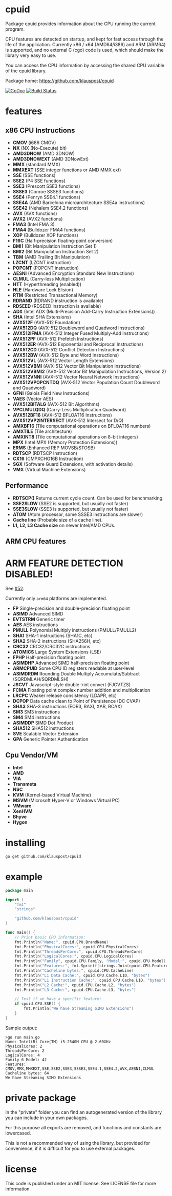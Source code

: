 # cpuid
Package cpuid provides information about the CPU running the current program.

CPU features are detected on startup, and kept for fast access through the life of the application.
Currently x86 / x64 (AMD64/i386) and ARM (ARM64) is supported, and no external C (cgo) code is used, which should make the library very easy to use.

You can access the CPU information by accessing the shared CPU variable of the cpuid library.

Package home: https://github.com/klauspost/cpuid

[![GoDoc][1]][2] [![Build Status][3]][4]

[1]: https://godoc.org/github.com/klauspost/cpuid?status.svg
[2]: https://godoc.org/github.com/klauspost/cpuid
[3]: https://travis-ci.org/klauspost/cpuid.svg?branch=master
[4]: https://travis-ci.org/klauspost/cpuid

# features

## x86 CPU Instructions
*  **CMOV** (i686 CMOV)
*  **NX** (NX (No-Execute) bit)
*  **AMD3DNOW** (AMD 3DNOW)
*  **AMD3DNOWEXT** (AMD 3DNowExt)
*  **MMX** (standard MMX)
*  **MMXEXT** (SSE integer functions or AMD MMX ext)
*  **SSE** (SSE functions)
*  **SSE2** (P4 SSE functions)
*  **SSE3** (Prescott SSE3 functions)
*  **SSSE3** (Conroe SSSE3 functions)
*  **SSE4** (Penryn SSE4.1 functions)
*  **SSE4A** (AMD Barcelona microarchitecture SSE4a instructions)
*  **SSE42** (Nehalem SSE4.2 functions)
*  **AVX** (AVX functions)
*  **AVX2** (AVX2 functions)
*  **FMA3** (Intel FMA 3)
*  **FMA4** (Bulldozer FMA4 functions)
*  **XOP** (Bulldozer XOP functions)
*  **F16C** (Half-precision floating-point conversion)
*  **BMI1** (Bit Manipulation Instruction Set 1)
*  **BMI2** (Bit Manipulation Instruction Set 2)
*  **TBM** (AMD Trailing Bit Manipulation)
*  **LZCNT** (LZCNT instruction)
*  **POPCNT** (POPCNT instruction)
*  **AESNI** (Advanced Encryption Standard New Instructions)
*  **CLMUL** (Carry-less Multiplication)
*  **HTT** (Hyperthreading (enabled))
*  **HLE** (Hardware Lock Elision)
*  **RTM** (Restricted Transactional Memory)
*  **RDRAND** (RDRAND instruction is available)
*  **RDSEED** (RDSEED instruction is available)
*  **ADX** (Intel ADX (Multi-Precision Add-Carry Instruction Extensions))
*  **SHA** (Intel SHA Extensions)
*  **AVX512F** (AVX-512 Foundation)
*  **AVX512DQ** (AVX-512 Doubleword and Quadword Instructions)
*  **AVX512IFMA** (AVX-512 Integer Fused Multiply-Add Instructions)
*  **AVX512PF** (AVX-512 Prefetch Instructions)
*  **AVX512ER** (AVX-512 Exponential and Reciprocal Instructions)
*  **AVX512CD** (AVX-512 Conflict Detection Instructions)
*  **AVX512BW** (AVX-512 Byte and Word Instructions)
*  **AVX512VL** (AVX-512 Vector Length Extensions)
*  **AVX512VBMI** (AVX-512 Vector Bit Manipulation Instructions)
*  **AVX512VBMI2** (AVX-512 Vector Bit Manipulation Instructions, Version 2)
*  **AVX512VNNI** (AVX-512 Vector Neural Network Instructions)
*  **AVX512VPOPCNTDQ** (AVX-512 Vector Population Count Doubleword and Quadword)
*  **GFNI** (Galois Field New Instructions)
*  **VAES** (Vector AES)
*  **AVX512BITALG** (AVX-512 Bit Algorithms)
*  **VPCLMULQDQ** (Carry-Less Multiplication Quadword)
*  **AVX512BF16** (AVX-512 BFLOAT16 Instructions)
*  **AVX512VP2INTERSECT** (AVX-512 Intersect for D/Q)
*  **AMXBF16** (Tile computational operations on BFLOAT16 numbers)
*  **AMXTILE** (Tile architecture)
*  **AMXINT8** (Tile computational operations on 8-bit integers)
*  **MPX** (Intel MPX (Memory Protection Extensions))
*  **ERMS** (Enhanced REP MOVSB/STOSB)
*  **RDTSCP** (RDTSCP Instruction)
*  **CX16** (CMPXCHG16B Instruction)
*  **SGX** (Software Guard Extensions, with activation details)
*  **VMX** (Virtual Machine Extensions)

## Performance
*  **RDTSCP()** Returns current cycle count. Can be used for benchmarking.
*  **SSE2SLOW** (SSE2 is supported, but usually not faster)
*  **SSE3SLOW** (SSE3 is supported, but usually not faster)
*  **ATOM** (Atom processor, some SSSE3 instructions are slower)
*  **Cache line** (Probable size of a cache line).
*  **L1, L2, L3 Cache size** on newer Intel/AMD CPUs.

## ARM CPU features

# ARM FEATURE DETECTION DISABLED!

See [#52](https://github.com/klauspost/cpuid/issues/52).

Currently only `arm64` platforms are implemented.

*  **FP**  Single-precision and double-precision floating point
*  **ASIMD**  Advanced SIMD
*  **EVTSTRM**  Generic timer
*  **AES**  AES instructions
*  **PMULL**  Polynomial Multiply instructions (PMULL/PMULL2)
*  **SHA1**  SHA-1 instructions (SHA1C, etc)
*  **SHA2**      SHA-2 instructions (SHA256H, etc)
*  **CRC32**   CRC32/CRC32C instructions
*  **ATOMICS**   Large System Extensions (LSE)
*  **FPHP** Half-precision floating point
*  **ASIMDHP**  Advanced SIMD half-precision floating point
*  **ARMCPUID**  Some CPU ID registers readable at user-level
*  **ASIMDRDM**  Rounding Double Multiply Accumulate/Subtract (SQRDMLAH/SQRDMLSH)
*  **JSCVT** Javascript-style double->int convert (FJCVTZS)
*  **FCMA**  Floating point complex number addition and multiplication
*  **LRCPC**  Weaker release consistency (LDAPR, etc)
*  **DCPOP**  Data cache clean to Point of Persistence (DC CVAP)
*  **SHA3**  SHA-3 instructions (EOR3, RAXI, XAR, BCAX)
*  **SM3** SM3 instructions
*  **SM4**  SM4 instructions
*  **ASIMDDP**  SIMD Dot Product
*  **SHA512**  SHA512 instructions
*  **SVE** Scalable Vector Extension
*  **GPA**  Generic Pointer Authentication

## Cpu Vendor/VM
* **Intel**
* **AMD**
* **VIA**
* **Transmeta**
* **NSC**
* **KVM**  (Kernel-based Virtual Machine)
* **MSVM** (Microsoft Hyper-V or Windows Virtual PC)
* **VMware**
* **XenHVM**
* **Bhyve**
* **Hygon**

# installing

```go get github.com/klauspost/cpuid```

# example

```Go
package main

import (
	"fmt"
	"strings"

	"github.com/klauspost/cpuid"
)

func main() {
	// Print basic CPU information:
	fmt.Println("Name:", cpuid.CPU.BrandName)
	fmt.Println("PhysicalCores:", cpuid.CPU.PhysicalCores)
	fmt.Println("ThreadsPerCore:", cpuid.CPU.ThreadsPerCore)
	fmt.Println("LogicalCores:", cpuid.CPU.LogicalCores)
	fmt.Println("Family", cpuid.CPU.Family, "Model:", cpuid.CPU.Model)
	fmt.Println("Features:", fmt.Sprintf(strings.Join(cpuid.CPU.FeatureSet(), ",")))
	fmt.Println("Cacheline bytes:", cpuid.CPU.CacheLine)
	fmt.Println("L1 Data Cache:", cpuid.CPU.Cache.L1D, "bytes")
	fmt.Println("L1 Instruction Cache:", cpuid.CPU.Cache.L1D, "bytes")
	fmt.Println("L2 Cache:", cpuid.CPU.Cache.L2, "bytes")
	fmt.Println("L3 Cache:", cpuid.CPU.Cache.L3, "bytes")

	// Test if we have a specific feature:
	if cpuid.CPU.SSE() {
		fmt.Println("We have Streaming SIMD Extensions")
	}
}
```

Sample output:
```
>go run main.go
Name: Intel(R) Core(TM) i5-2540M CPU @ 2.60GHz
PhysicalCores: 2
ThreadsPerCore: 2
LogicalCores: 4
Family 6 Model: 42
Features: CMOV,MMX,MMXEXT,SSE,SSE2,SSE3,SSSE3,SSE4.1,SSE4.2,AVX,AESNI,CLMUL
Cacheline bytes: 64
We have Streaming SIMD Extensions
```

# private package

In the "private" folder you can find an autogenerated version of the library you can include in your own packages.

For this purpose all exports are removed, and functions and constants are lowercased.

This is not a recommended way of using the library, but provided for convenience, if it is difficult for you to use external packages.

# license

This code is published under an MIT license. See LICENSE file for more information.
